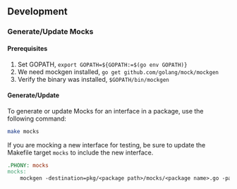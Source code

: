## Development

### Generate/Update Mocks

#### Prerequisites

1. Set GOPATH, `export GOPATH=${GOPATH:=$(go env GOPATH)}`  
2. We need mockgen installed, `go get github.com/golang/mock/mockgen`
3. Verify the binary was installed, `$GOPATH/bin/mockgen`

#### Generate/Update

To generate or update Mocks for an interface in a package, use the following 
command:

```bash
make mocks
```

If you are mocking a new interface for testing, be sure to update the Makefile 
target `mocks` to include the new interface.

```Makefile
.PHONY: mocks
mocks:
    mockgen -destination=pkg/<package path>/mocks/<package name>.go -package=mocks "github.com/aws/eks-anywhere/<package>" <Interface1,Interface2>
```
